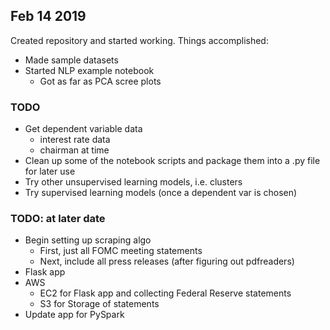 ## Feb 14 2019

Created repository and started working. Things accomplished:
* Made sample datasets
* Started NLP example notebook
	* Got as far as PCA scree plots

### TODO
* Get dependent variable data
	* interest rate data
	* chairman at time
* Clean up some of the notebook scripts and package them into a .py file for later use
* Try other unsupervised learning models, i.e. clusters
* Try supervised learning models (once a dependent var is chosen)

### TODO: at later date
* Begin setting up scraping algo
	* First, just all FOMC meeting statements
	* Next, include all press releases (after figuring out pdfreaders)
* Flask app
* AWS
	* EC2 for Flask app and collecting Federal Reserve statements
	* S3 for Storage of statements
* Update app for PySpark  
